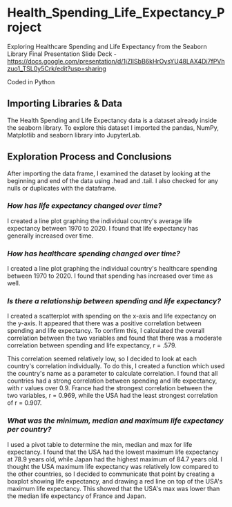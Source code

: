 # Health_Spending_Life_Expectancy_Project
Exploring Healthcare Spending and Life Expectancy from the Seaborn Library
Final Presentation Slide Deck - https://docs.google.com/presentation/d/1jZlISbB6kHrOysYU48LAX4Di7fPVhzuo1_TSL0y5Crk/edit?usp=sharing

Coded in Python

## Importing Libraries & Data
The Health Spending and Life Expectancy data is a dataset already inside the seaborn library. To explore this dataset I imported the pandas, NumPy, Matplotlib and seaborn library into JupyterLab. 

## Exploration Process and Conclusions
After importing the data frame, I examined the dataset by looking at the beginning and end of the data using .head and .tail. I also checked for any nulls or duplicates with the dataframe. 

### *How has life expectancy changed over time?* 
I created a line plot graphing the individual country's average life expectancy between 1970 to 2020. I found that life expectancy has generally increased over time. 

### *How has healthcare spending changed over time?*
I created a line plot graphing the individual country's healthcare spending between 1970 to 2020. I found that spending has increased over time as well.

### *Is there a relationship between spending and life expectancy?*
I created a scatterplot with spending on the x-axis and life expectancy on the y-axis. It appeared that there was a positive correlation between spending and life expectancy. To confirm this, I calculated the overall correlation between the two variables and found that there was a moderate correlation between spending and life expectancy, r = .579. 

This correlation seemed relatively low, so I decided to look at each country's correlation individually. To do this, I created a function which used the country's name as a parameter to calculate correlation. I found that all countries had a strong correlation between spending and life expectancy, with r values over 0.9. France had the strongest correlation between the two variables, r = 0.969, while the USA had the least strongest correlation of r = 0.907. 

### *What was the minimum, median and maximum life expectancy per country?*
I used a pivot table to determine the min, median and max for life expectancy. I found that the USA had the lowest maximum life expectancy at 78.9 years old, while Japan had the highest maximum of 84.7 years old. I thought the USA maximum life expectancy was relatively low compared to the other countries, so I decided to communicate that point by creating a boxplot showing life expectancy, and drawing a red line on top of the USA's maximum life expectancy. This showed that the USA's max was lower than the median life expectancy of France and Japan. 

